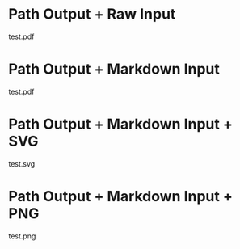 # Path Output + Raw Input

test.pdf

# Path Output + Markdown Input

test.pdf

# Path Output + Markdown Input + SVG

test.svg

# Path Output + Markdown Input + PNG

test.png
